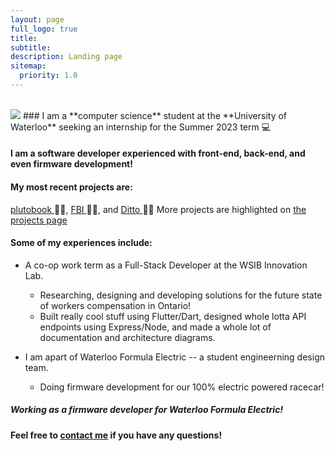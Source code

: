 ```yaml
---
layout: page
full_logo: true
title: 
subtitle: 
description: Landing page
sitemap:
  priority: 1.0
---
```

<!-- <h2 class="">🙋‍♂️ Welcome, and thank you for stopping by! </h2> -->
<br>
<img src="https://c.tenor.com/-z2KfO5zAckAAAAC/hello-there-baby-yoda.gif">
### I am a **computer science** student at the **University of Waterloo** seeking an internship for the Summer 2023 term  💻


#### I am a software developer experienced with front-end, back-end, and even firmware development!

#### My most recent projects are:
<a href="https://github.com/addison-ch/plutobook" target="_blank"> plutobook </a> 🐱‍🚀, <a href="https://github.com/addison-ch/FBI" target="_blank"> FBI </a> 🕵️‍♂️, and <a href="https://github.com/addison-ch/Ditto" target="_blank"> Ditto </a> 🧙‍♂️
More projects are highlighted on <a href="/projects" target="_blank">the projects page</a>
#### Some of my experiences include:
- A co-op work term as a Full-Stack Developer at the WSIB Innovation Lab. 
  - Researching, designing and developing solutions for the future state of workers compensation in Ontario! 
  - Built really cool stuff using Flutter/Dart, designed whole lotta API endpoints using Express/Node, and made a whole lot of documentation and architecture diagrams.

- I am apart of Waterloo Formula Electric -- a student engineerning design team.
  - Doing firmware development for our 100% electric powered racecar!


##### Working as a firmware developer for Waterloo Formula Electric!


#### Feel free to [contact me](mailto:addison.chen@uwaterloo.ca) if you have any questions!


<br>
<br>
<br>
<br>
<br>
<br>

